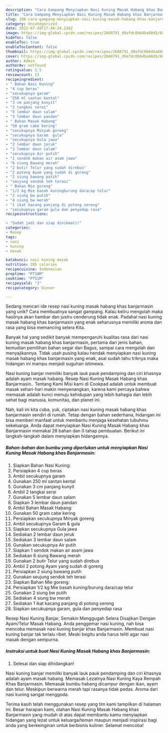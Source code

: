 ```yaml
---
description: "Cara Gampang Menyiapkan Nasi Kuning Masak Habang khas Banjarmasin yang Enak"
title: "Cara Gampang Menyiapkan Nasi Kuning Masak Habang khas Banjarmasin yang Enak"
slug: 108-cara-gampang-menyiapkan-nasi-kuning-masak-habang-khas-banjarmasin-yang-enak
category: Uncategorized
date: 2022-07-28T17:48:24.236Z
image: https://img-global.cpcdn.com/recipes/2608791_d9afdc0b64ba80d5/680x482cq70/nasi-kuning-masak-habang-khas-banjarmasin-foto-resep-utama.jpg
hideToc: false
enableToc: true
enableTocContent: false
thumbnail: https://img-global.cpcdn.com/recipes/2608791_d9afdc0b64ba80d5/680x482cq70/nasi-kuning-masak-habang-khas-banjarmasin-foto-resep-utama.jpg
cover: https://img-global.cpcdn.com/recipes/2608791_d9afdc0b64ba80d5/680x482cq70/nasi-kuning-masak-habang-khas-banjarmasin-foto-resep-utama.jpg
author: Admin
authorAv: notfound
ratingvalue: 3.5
reviewcount: 23
recipeingredient:
- " Bahan Nasi Kuning"
- "4 cup beras"
- "secukupnya garam"
- "250 ml santan kental"
- "3 cm panjang kunyit"
- "2 tangkai serai"
- "5 lembar daun salam"
- "3 lembar daun pandan"
- " Bahan Masak Habang"
- "50 gram cabe kering"
- "secukupnya Minyak goreng"
- "secukupnya Garam  gula"
- "secukupnya Gula jawa"
- "2 lembar daun jeruk"
- "3 lembar daun salam"
- "secukupnya Air putih"
- "1 sendok makan air asam jawa"
- "6 siung Bawang merah"
- "2 butir Telur yang sudah direbus"
- "2 potong Ayam yang sudah di goreng"
- "2 siung bawang putih"
- "seujung sendok teh terasi"
- " Bahan Mie goreng"
- "1/2 kg Mie basah kuningburung daracap telur"
- "2 siung bw putih"
- "4 siung bw merah"
- "1 ikat kacang panjang di potong serong"
- "secukupnya garam gula dan penyedap rasa"
recipeinstructions:

- "Sudah jadi dan siap dinikmati!"
categories:
- Resep
tags:
- nasi
- kuning
- masak

katakunci: nasi kuning masak 
nutrition: 205 calories
recipecuisine: Indonesian
preptime: "PT18M"
cooktime: "PT51M"
recipeyield: "3"
recipecategory: Dinner

---
```





Sedang mencari ide resep nasi kuning masak habang khas banjarmasin yang unik? Cara membuatnya sangat gampang. Kalau keliru mengolah maka hasilnya akan hambar dan justru cenderung tidak enak. Padahal nasi kuning masak habang khas banjarmasin yang enak seharusnya memiliki aroma dan rasa yang bisa memancing selera Kita.





Banyak hal yang sedikit banyak mempengaruhi kualitas rasa dari nasi kuning masak habang khas banjarmasin, pertama dari jenis bahan, kemudian pemilihan bahan segar dan Bagus, sampai cara mengolah dan menyajikannya. Tidak usah pusing kalau hendak menyiapkan nasi kuning masak habang khas banjarmasin yang enak,      asal sudah tahu triknya maka hidangan ini mampu menjadi suguhan istimewa.














Nasi kuning banjar memiliki banyak lauk pauk pendamping dan ciri khasnya adalah ayam masak habang. Resep Nasi Kuning Masak Habang khas Banjarmasin.. Tentang Kami Misi kami di Cookpad adalah untuk membuat masak sehari-hari makin menyenangkan, karena kami percaya bahwa memasak adalah kunci menuju kehidupan yang lebih bahagia dan lebih sehat bagi manusia, komunitas, dan planet ini.






Nah, kali ini kita coba, yuk, ciptakan nasi kuning masak habang khas banjarmasin sendiri di rumah. Tetap dengan bahan sederhana, hidangan ini bisa memberi manfaat untuk membantu menjaga kesehatan tubuhmu sekeluarga. Anda dapat menyiapkan Nasi Kuning Masak Habang khas Banjarmasin memakai 28 bahan dan 0 tahap pembuatan. Berikut ini langkah-langkah dalam menyiapkan hidangannya.

<!--inarticleads1-->

##### Bahan-bahan dan bumbu yang diperlukan untuk menyiapkan Nasi Kuning Masak Habang khas Banjarmasin:

1. Siapkan  Bahan Nasi Kuning:
1. Persiapkan 4 cup beras
1. Ambil secukupnya garam
1. Gunakan 250 ml santan kental
1. Gunakan 3 cm panjang kunyit
1. Ambil 2 tangkai serai
1. Gunakan 5 lembar daun salam
1. Siapkan 3 lembar daun pandan
1. Ambil  Bahan Masak Habang:
1. Gunakan 50 gram cabe kering
1. Persiapkan secukupnya Minyak goreng
1. Ambil secukupnya Garam &amp; gula
1. Siapkan secukupnya Gula jawa
1. Sediakan 2 lembar daun jeruk
1. Sediakan 3 lembar daun salam
1. Gunakan secukupnya Air putih
1. Siapkan 1 sendok makan air asam jawa
1. Sediakan 6 siung Bawang merah
1. Gunakan 2 butir Telur yang sudah direbus
1. Ambil 2 potong Ayam yang sudah di goreng
1. Persiapkan 2 siung bawang putih
1. Gunakan seujung sendok teh terasi
1. Siapkan  Bahan Mie goreng:
1. Persiapkan 1/2 kg Mie basah kuning/burung dara/cap telur
1. Gunakan 2 siung bw putih
1. Sediakan 4 siung bw merah
1. Sediakan 1 ikat kacang panjang di potong serong
1. Siapkan secukupnya garam, gula dan penyedap rasa


Resep Nasi Kuning Banjar, Semakin Menggugah Selera Disajikan Dengan Ayam/Telur Masak Habang. Anda penggemar nasi kuning, nah bisa mencoba memasak nasi kuning banjar khas Banjarmasin. Membuat nasi kuning banjar tak terlalu ribet. Meski begitu anda harus teliti agar nasi masak dengan sempurna. 

<!--inarticleads2-->

##### Instruksi untuk buat Nasi Kuning Masak Habang khas Banjarmasin:


1. Selesai dan siap dihidangkan!

Nasi kuning banjar memiliki banyak lauk pauk pendamping dan ciri khasnya adalah ayam masak habang. Memasak Lezatnya Nasi Kuning Kaya Rempah Khas Banjarmasin. Memasak bumbu habang dicampur dengan ikan, ayam dan telur. Meskipun berwarna merah tapi rasanya tidak pedas. Aroma dari nasi kuning sangat menggoda. 

Terima kasih telah menggunakan resep yang tim kami tampilkan di halaman ini. Besar harapan kami, olahan Nasi Kuning Masak Habang khas Banjarmasin yang mudah di atas dapat membantu kamu menyiapkan hidangan yang lezat untuk keluarga/teman maupun menjadi inspirasi bagi anda yang berkeinginan untuk berbisnis kuliner. Selamat mencoba!
